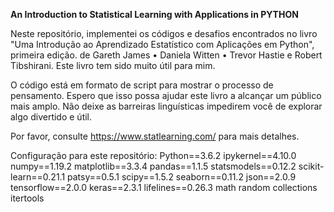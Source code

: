 **An Introduction to Statistical Learning with Applications in PYTHON**

Neste repositório, implementei os códigos e desafios encontrados no livro "Uma Introdução ao Aprendizado Estatístico com Aplicações em Python", primeira edição. de Gareth James • Daniela Witten • Trevor Hastie e Robert Tibshirani. Este livro tem sido muito útil para mim.

O código está em formato de script para mostrar o processo de pensamento. Espero que isso possa ajudar este livro a alcançar um público mais amplo. Não deixe as barreiras linguísticas impedirem você de explorar algo divertido e útil.

Por favor, consulte https://www.statlearning.com/ para mais detalhes.

Configuração para este repositório:
Python==3.6.2
ipykernel==4.10.0
numpy==1.19.2
matplotlib==3.3.4
pandas==1.1.5
statsmodels==0.12.2
scikit-learn==0.21.1
patsy==0.5.1
scipy==1.5.2
seaborn==0.11.2
json==2.0.9
tensorflow==2.0.0
keras==2.3.1
lifelines==0.26.3
math
random
collections
itertools